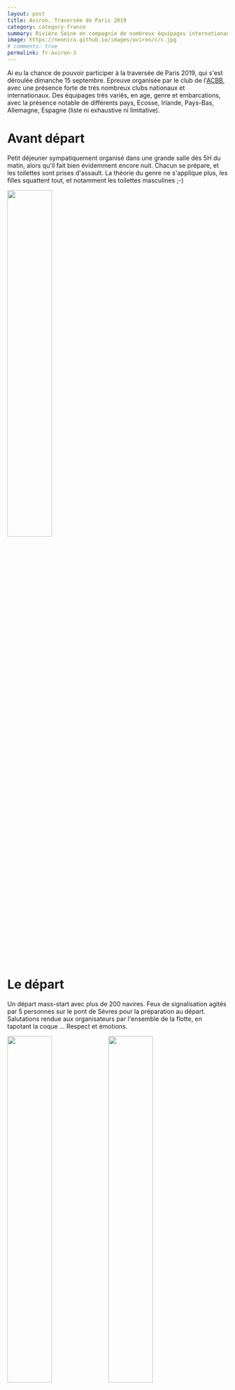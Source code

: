 ```yaml
---
layout: post
title: Aviron, Traversée de Paris 2019
category: category-france
summary: Rivière Seine en compagnie de nombreux équipages internationaux
image: https://neonira.github.io/images/aviron/c/c.jpg
# comments: true
permalink: fr-aviron-3
---
```


Ai eu la chance de pouvoir participer à la traversée de Paris 2019, qui s'est déroulée dimanche 15 septembre. Epreuve organisée par le club de l'<a href='https://www.boulogne92.fr/'>ACBB</a>, avec une présence forte de très nombreux clubs nationaux et internationaux. Des équipages très variés, en age, genre et embarcations, avec la présence notable de différents pays, Ecosse, Irlande, Pays-Bas, Allemagne, Espagne (liste ni exhaustive ni limitative). 

# Avant départ

Petit déjeuner sympatiquement organisé dans une grande salle dès 5H du matin, alors qu'il fait bien évidemment encore nuit. Chacun se prépare, et les toilettes sont prises d'assault. La théorie du genre ne s'applique plus, les filles squattent tout, et notamment les toilettes masculines  ;-)

<img src="https://neonira.github.io/images/aviron/c/k.jpg" width="45%" />


# Le départ

Un départ mass-start avec plus de 200 navires. Feux de signalisation agités par 5 personnes sur le pont de Sèvres pour la préparation au départ. Salutations rendue aux organisateurs par l'ensemble de la flotte, en tapotant la coque ... Respect et émotions. 

<img src="https://neonira.github.io/images/aviron/c/h.jpg" width="45%" />
<img src="https://neonira.github.io/images/aviron/c/i.jpg" width="45%" />
<img src="https://neonira.github.io/images/aviron/c/j.jpg" width="45%" />
<img src="https://neonira.github.io/images/aviron/c/l.jpg" width="45%" />

# Photos prises en course 

La course est longue de 28 kilomètres, et la navigation fluviale reprend ses droits à 10H pour les péniches et 11H pour les bateaux mouches. Présence adéquat des navires de sécurité sur la Seine pour réguler le flux. 

Les difficultés notables de navigations sont multiples. 

Tout d'abord, une variation important du fleuve en fonction du lieu. Entre Sèvres et Paris, houle de 50 cm rendant difficile la pratique. Eaux beaucoup plus calme au sein de Paris. 


Ensuite, la largeur du fleuve varie largement au long du parcours, rendant certains passages plus difficiles. Notamment, les goulets d'étranglements sous les ponts de l'ile Saint Louis (pont neuf, pont Saint Michel et pont des coeurs) occasionnent mini-embouteillages sur l'eau. 

Enfin, les caractéristiques particulières de cette course. C'est une randonnée, très prisée, qui permet de découvrir la capitale sous un autre angle. Cela donne lieu à des arrêts intempestifs des équipages à tout moment et au milieu du bassin de préférence ... photos, photos, photos ... ceci, étant encore accentué par la forte densité de navigation occasionnée par les 200 navires. 

<img src="https://neonira.github.io/images/aviron/c/e.jpg" width="45%" />
<img src="https://neonira.github.io/images/aviron/c/f.jpg" width="45%" />
<img src="https://neonira.github.io/images/aviron/c/a.jpg" width="45%" />
<img src="https://neonira.github.io/images/aviron/c/b.jpg" width="45%" />


Pour les amateurs de vidéos, en voici une qui se concentre sur les yolettes du club <a href='https://www.ceramm.fr/'>CERAMM</a>.

<iframe width="560" height="315" src="https://www.youtube-nocookie.com/embed/L1z6mn5rc78" frameborder="0" allow="accelerometer; autoplay; encrypted-media; gyroscope; picture-in-picture" allowfullscreen></iframe>

# Retour à terre et restauration 

Débarquement tranquille malgré la multitude. Tous fatigués, cela se ressent car le chariot de transport de yolettes n'est vraiment pas de trop à l'arrivée. 

Longue queue pour le déjeuner et ambiance toujours aussi paisible et conviviale. Une organisation vraiment réussie. 

<img src="https://neonira.github.io/images/aviron/c/t.jpg" width="45%" />
<img src="https://neonira.github.io/images/aviron/c/z.jpg" width="45%" />
<img src="https://neonira.github.io/images/aviron/c/m.jpg" width="45%" />
<img src="https://neonira.github.io/images/aviron/c/y.jpg" width="45%" />


A noter, l'admirable organisation de l'épreuve. C'est efficace, léger et jamais contraignant. Réellement inspirant. Bravo au club de l'<a href='https://www.boulogne92.fr/'>ACBB</a>.




